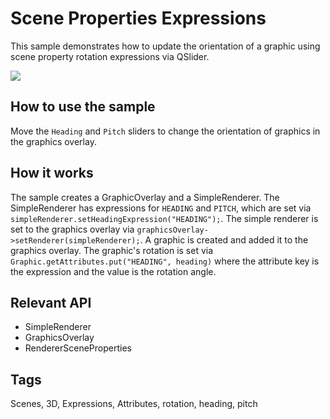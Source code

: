 # Scene Properties Expressions

This sample demonstrates how to update the orientation of a graphic using scene property rotation expressions via QSlider.

![](ScenePropertiesExpressions.gif)

## How to use the sample
Move the `Heading` and `Pitch` sliders to change the orientation of graphics in the graphics overlay.

## How it works
The sample creates a GraphicOverlay and a SimpleRenderer. The SimpleRenderer has expressions for `HEADING` and `PITCH`, which are set via `simpleRenderer.setHeadingExpression("HEADING");`. The simple renderer is set to the graphics overlay via `graphicsOverlay->setRenderer(simpleRenderer);`. A graphic is created and added it to the graphics overlay. The graphic's rotation is set via `Graphic.getAttributes.put("HEADING", heading)` where the attribute key is the expression and the value is the rotation angle.

## Relevant API
 * SimpleRenderer
 * GraphicsOverlay
 * RendererSceneProperties

## Tags
Scenes, 3D, Expressions, Attributes, rotation, heading, pitch

